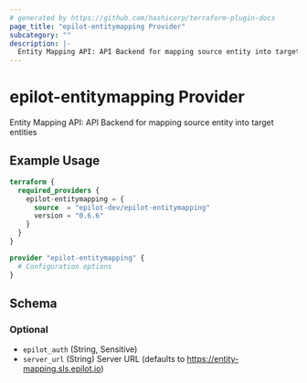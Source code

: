 ```yaml
---
# generated by https://github.com/hashicorp/terraform-plugin-docs
page_title: "epilot-entitymapping Provider"
subcategory: ""
description: |-
  Entity Mapping API: API Backend for mapping source entity into target entities
---
```


# epilot-entitymapping Provider

Entity Mapping API: API Backend for mapping source entity into target entities

## Example Usage

```terraform
terraform {
  required_providers {
    epilot-entitymapping = {
      source  = "epilot-dev/epilot-entitymapping"
      version = "0.6.6"
    }
  }
}

provider "epilot-entitymapping" {
  # Configuration options
}
```

<!-- schema generated by tfplugindocs -->
## Schema

### Optional

- `epilot_auth` (String, Sensitive)
- `server_url` (String) Server URL (defaults to https://entity-mapping.sls.epilot.io)
